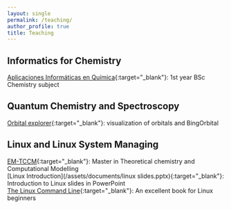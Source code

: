 ```yaml
---
layout: single
permalink: /teaching/
author_profile: true
title: Teaching
---
```


## Informatics for Chemistry

[Aplicaciones Informáticas en Química](https://www.uv.es/qai/){:target="\_blank"}: 1st year BSc Chemistry subject

## Quantum Chemistry and Spectroscopy

[Orbital explorer](https://elearning.rutgers.edu/orbitalexplorer/){:target="\_blank"}: visualization of orbitals and BingOrbital

## Linux and Linux System Managing

[EM-TCCM](https://www.emtccm.org/){:target="\_blank"}: Master in Theoretical chemistry and Computational Modelling  
[Linux Introduction](/assets/documents/linux slides.pptx){:target="\_blank"}: Introduction to Linux slides in PowerPoint  
[The Linux Command Line](/assets/documents/LINUX_TheCommandLine.pdf){:target="\_blank"}: An excellent book for Linux beginners  


